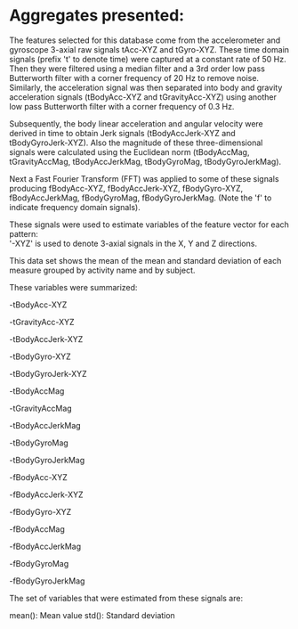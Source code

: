 Aggregates presented: 
=================

The features selected for this database come from the accelerometer and gyroscope 3-axial raw signals tAcc-XYZ and tGyro-XYZ. These time domain signals (prefix 't' to denote time) were captured at a constant rate of 50 Hz. Then they were filtered using a median filter and a 3rd order low pass Butterworth filter with a corner frequency of 20 Hz to remove noise. Similarly, the acceleration signal was then separated into body and gravity acceleration signals (tBodyAcc-XYZ and tGravityAcc-XYZ) using another low pass Butterworth filter with a corner frequency of 0.3 Hz. 

Subsequently, the body linear acceleration and angular velocity were derived in time to obtain Jerk signals (tBodyAccJerk-XYZ and tBodyGyroJerk-XYZ). Also the magnitude of these three-dimensional signals were calculated using the Euclidean norm (tBodyAccMag, tGravityAccMag, tBodyAccJerkMag, tBodyGyroMag, tBodyGyroJerkMag). 

Next a Fast Fourier Transform (FFT) was applied to some of these signals producing fBodyAcc-XYZ, fBodyAccJerk-XYZ, fBodyGyro-XYZ, fBodyAccJerkMag, fBodyGyroMag, fBodyGyroJerkMag. (Note the 'f' to indicate frequency domain signals). 

These signals were used to estimate variables of the feature vector for each pattern:  
'-XYZ' is used to denote 3-axial signals in the X, Y and Z directions.

This data set shows the mean of the mean and standard deviation of each measure grouped by activity name and by subject. 

These variables were summarized:

-tBodyAcc-XYZ

-tGravityAcc-XYZ

-tBodyAccJerk-XYZ

-tBodyGyro-XYZ

-tBodyGyroJerk-XYZ

-tBodyAccMag

-tGravityAccMag

-tBodyAccJerkMag

-tBodyGyroMag

-tBodyGyroJerkMag

-fBodyAcc-XYZ

-fBodyAccJerk-XYZ

-fBodyGyro-XYZ

-fBodyAccMag

-fBodyAccJerkMag

-fBodyGyroMag

-fBodyGyroJerkMag

The set of variables that were estimated from these signals are: 

mean(): Mean value
std(): Standard deviation
